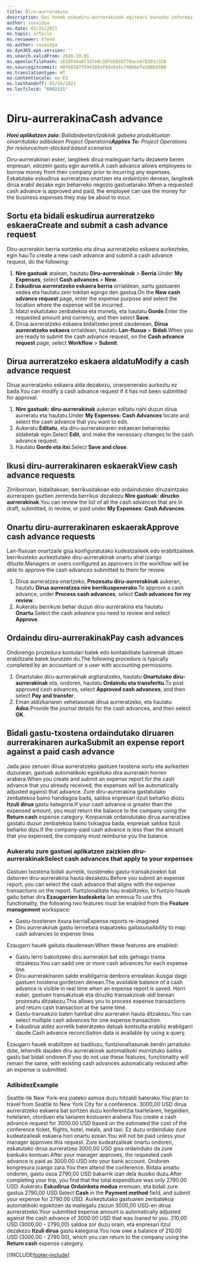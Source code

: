 ```yaml
---
title: Diru-aurrerakina
description: Gai honek eskudiru-aurrerakinak egiteari buruzko informazioa ematen du.
author: suvaidya
ms.date: 03/25/2021
ms.topic: article
ms.reviewer: kfend
ms.author: suvaidya
ms.dyn365.ops.version: ''
ms.search.validFrom: 2020-10-01
ms.openlocfilehash: c610fdda8f337e0c16fe5010770aca678201c328
ms.sourcegitcommit: 40f68387f594180af64a5e5c748b6efa188bd300
ms.translationtype: HT
ms.contentlocale: eu-ES
ms.lasthandoff: 05/10/2021
ms.locfileid: "6002131"
---
```

# <a name="cash-advance"></a><span data-ttu-id="402bf-103">Diru-aurrerakina</span><span class="sxs-lookup"><span data-stu-id="402bf-103">Cash advance</span></span>

<span data-ttu-id="402bf-104">_**Honi aplikatzen zaio:** Baliabideetan/Izakinik gabeko produktuetan oinarritutako adibideen Project Operations_</span><span class="sxs-lookup"><span data-stu-id="402bf-104">_**Applies To:** Project Operations for resource/non-stocked based scenarios_</span></span>

<span data-ttu-id="402bf-105">Diru-aurrerakinari esker, langileek dirua maileguan hartu dezakete beren enpresari, edozein gastu egin aurretik.</span><span class="sxs-lookup"><span data-stu-id="402bf-105">A cash advance allows employees to borrow money from their company prior to incurring any expenses.</span></span> <span data-ttu-id="402bf-106">Eskatutako eskudirua aurreratzea onartzen eta ordaintzen denean, langileak dirua erabil dezake egin beharreko negozio gastuetarako.</span><span class="sxs-lookup"><span data-stu-id="402bf-106">When a requested cash advance is approved and paid, the employee can use the money for the business expenses they may be about to incur.</span></span> 

## <a name="create-and-submit-a-cash-advance-request"></a><span data-ttu-id="402bf-107">Sortu eta bidali eskudirua aurreratzeko eskaera</span><span class="sxs-lookup"><span data-stu-id="402bf-107">Create and submit a cash advance request</span></span>
<span data-ttu-id="402bf-108">Diru-aurrerakin berria sortzeko eta dirua aurreratzeko eskaera aurkezteko, egin hau:</span><span class="sxs-lookup"><span data-stu-id="402bf-108">To create a new cash advance and submit a cash advance request, do the following:</span></span> 

1. <span data-ttu-id="402bf-109">**Nire gastuak** atalean, hautatu **Diru-aurrerakinak** > **Berria**.</span><span class="sxs-lookup"><span data-stu-id="402bf-109">Under **My Expenses**, select **Cash advances** > **New**.</span></span> 
2. <span data-ttu-id="402bf-110">**Eskudirua aurreratzeko eskaera berria** orrialdean, sartu gastuaren xedea eta hautatu zein tokitan egingo den gastua.</span><span class="sxs-lookup"><span data-stu-id="402bf-110">On the **New cash advance request** page, enter the expense purpose and select the location where the expense will be incurred.</span></span>
3. <span data-ttu-id="402bf-111">Idatzi eskatutako zenbatekoa eta moneta, eta hautatu **Gorde**.</span><span class="sxs-lookup"><span data-stu-id="402bf-111">Enter the requested amount and currency, and then select **Save**.</span></span> 
4. <span data-ttu-id="402bf-112">Dirua aurreratzeko eskaera bidaltzeko prest zaudenean, **Dirua aurreratzeko eskaera** orrialdean, hautatu **Lan-fluxua** > **Bidali**.</span><span class="sxs-lookup"><span data-stu-id="402bf-112">When you are ready to submit the cash advance request, on the **Cash advance request** page, select **Workflow** > **Submit**.</span></span>

## <a name="modify-a-cash-advance-request"></a><span data-ttu-id="402bf-113">Dirua aurreratzeko eskaera aldatu</span><span class="sxs-lookup"><span data-stu-id="402bf-113">Modify a cash advance request</span></span>

<span data-ttu-id="402bf-114">Dirua aurreratzeko eskaera alda dezakezu, onarpenerako aurkeztu ez bada.</span><span class="sxs-lookup"><span data-stu-id="402bf-114">You can modify a cash advance request if it has not been submitted for approval.</span></span>

1. <span data-ttu-id="402bf-115">**Nire gastuak: diru-aurrerakinak** aukeran editatu nahi duzun dirua aurreratu eta hautatu.</span><span class="sxs-lookup"><span data-stu-id="402bf-115">Under **My Expenses: Cash Advances** locate and select the cash advance that you want to edit.</span></span>
2. <span data-ttu-id="402bf-116">Aukeratu **Editatu**, eta diru-aurrerakinaren eskaeran beharrezko aldaketak egin.</span><span class="sxs-lookup"><span data-stu-id="402bf-116">Select **Edit**, and make the necessary changes to the cash advance request.</span></span> 
3. <span data-ttu-id="402bf-117">Hautatu **Gorde eta itxi**.</span><span class="sxs-lookup"><span data-stu-id="402bf-117">Select **Save and close**.</span></span>


## <a name="view-cash-advance-requests"></a><span data-ttu-id="402bf-118">Ikusi diru-aurrerakinaren eskaerak</span><span class="sxs-lookup"><span data-stu-id="402bf-118">View cash advance requests</span></span>
<span data-ttu-id="402bf-119">Zirriborroan, bidalitakoan, berrikusitakoan edo ordaindutako diruzaintzako aurrerapen guztien zerrenda berrikus dezakezu **Nire gastuak: diruzko aurrerakinak**.</span><span class="sxs-lookup"><span data-stu-id="402bf-119">You can review the list of all the cash advances that are in draft, submitted, in review, or paid under **My Expenses: Cash Advances**.</span></span> 

## <a name="approve-cash-advance-requests"></a><span data-ttu-id="402bf-120">Onartu diru-aurrerakinaren eskaerak</span><span class="sxs-lookup"><span data-stu-id="402bf-120">Approve cash advance requests</span></span>

<span data-ttu-id="402bf-121">Lan-fluxuan onartzaile gisa konfiguratutako kudeatzaileek edo erabiltzaileek berrikusteko aurkeztutako diru-aurrerakinak onartu ahal izango dituzte.</span><span class="sxs-lookup"><span data-stu-id="402bf-121">Managers or users configured as approvers in the workflow will be able to approve the cash advances submitted to them for review.</span></span> 

1. <span data-ttu-id="402bf-122">Dirua aurreratzea onartzeko, **Prozesatu diru-aurrerakinak** aukeran, hautatu **Dirua aurreratzea nire berrikuspenerako**.</span><span class="sxs-lookup"><span data-stu-id="402bf-122">To approve a cash advance, under **Process cash advances**, select **Cash advances for my review**.</span></span>
2. <span data-ttu-id="402bf-123">Aukeratu berrikusi behar duzun diru-aurrerakina eta hautatu **Onartu**.</span><span class="sxs-lookup"><span data-stu-id="402bf-123">Select the cash advance you need to review and select **Approve**.</span></span>  

## <a name="pay-cash-advances"></a><span data-ttu-id="402bf-124">Ordaindu diru-aurrerakinak</span><span class="sxs-lookup"><span data-stu-id="402bf-124">Pay cash advances</span></span> 
<span data-ttu-id="402bf-125">Ondorengo prozedura kontulari batek edo kontabilitate baimenak dituen erabiltzaile batek burutzen du.</span><span class="sxs-lookup"><span data-stu-id="402bf-125">The following procedure is typically completed by an accountant or a user with accounting permissions.</span></span>

1. <span data-ttu-id="402bf-126">Onartutako diru-aurrerakinak argitaratzeko, hautatu **Onartutako diru-aurrerakinak** eta, ondoren, hautatu **Ordaindu eta transferitu**.</span><span class="sxs-lookup"><span data-stu-id="402bf-126">To post approved cash advances, select **Approved cash advances**, and then select **Pay and transfer**.</span></span>  
2. <span data-ttu-id="402bf-127">Eman aldizkariaren xehetasunak dirua aurreratzeko, eta hautatu **Ados**.</span><span class="sxs-lookup"><span data-stu-id="402bf-127">Provide the journal details for the cash advances, and then select **OK**.</span></span> 

## <a name="submit-an-expense-report-against-a-paid-cash-advance"></a><span data-ttu-id="402bf-128">Bidali gastu-txostena ordaindutako diruaren aurrerakinaren aurka</span><span class="sxs-lookup"><span data-stu-id="402bf-128">Submit an expense report against a paid cash advance</span></span> 

<span data-ttu-id="402bf-129">Jada jaso zenuen dirua aurreratzeko gastuen txostena sortu eta aurkezten duzunean, gastuak automatikoki egokituko dira aurrerakin horren arabera.</span><span class="sxs-lookup"><span data-stu-id="402bf-129">When you create and submit an expense report for the cash advance that you already received, the expenses will be automatically adjusted against that advance.</span></span> <span data-ttu-id="402bf-130">Zure diru-aurrerakina gastatutako zenbatekoa baino handiagoa bada, saldoa enpresari itzuli beharko diozu **Itzuli dirua** gastu kategoria.</span><span class="sxs-lookup"><span data-stu-id="402bf-130">If your cash advance is greater than the expensed amount, you must return the balance to the company using the **Return cash** expense category.</span></span> <span data-ttu-id="402bf-131">Konpainiak ordaindutako dirua aurreratzea gastatu duzun zenbatekoa baino txikiagoa bada, enpresak saldoa itzuli beharko dizu.</span><span class="sxs-lookup"><span data-stu-id="402bf-131">If the company-paid cash advance is less than the amount that you expensed, the company must reimburse you the balance.</span></span> 

### <a name="select-cash-advances-that-apply-to-your-expenses"></a><span data-ttu-id="402bf-132">Aukeratu zure gastuei aplikatzen zaizkien diru-aurrerakinak</span><span class="sxs-lookup"><span data-stu-id="402bf-132">Select cash advances that apply to your expenses</span></span>
<span data-ttu-id="402bf-133">Gastuen txostena bidali aurretik, txosteneko gastu-transakzioekin bat datorren diru-aurrerakina hauta dezakezu.</span><span class="sxs-lookup"><span data-stu-id="402bf-133">Before you submit an expense report, you can select the cash advance that aligns with the expense transactions on the report.</span></span> <span data-ttu-id="402bf-134">Funtzionalitate hau erabiltzeko, bi funtzio hauek gaitu behar dira **Ezaugarrien kudeaketa** lan eremua:</span><span class="sxs-lookup"><span data-stu-id="402bf-134">To use this functionality, the following two features must be enabled from the **Feature management** workspace:</span></span>

  - <span data-ttu-id="402bf-135">Gastu-txostenen itxura berria</span><span class="sxs-lookup"><span data-stu-id="402bf-135">Expense reports re-imagined</span></span>
  - <span data-ttu-id="402bf-136">Diru aurrerakinak gastu lerroetara mapatzeko gaitasuna</span><span class="sxs-lookup"><span data-stu-id="402bf-136">Ability to map cash advances to expense lines</span></span>
 
 <span data-ttu-id="402bf-137">Ezaugarri hauek gaituta daudenean:</span><span class="sxs-lookup"><span data-stu-id="402bf-137">When these features are enabled:</span></span>
 
  - <span data-ttu-id="402bf-138">Gastu lerro bakoitzeko diru aurrerakin bat edo gehiago trama ditzakezu.</span><span class="sxs-lookup"><span data-stu-id="402bf-138">You can sadd one or more cash advances for each expense line.</span></span>
  - <span data-ttu-id="402bf-139">Diru-aurrerakinaren saldo erabilgarria denbora errealean ikusgai dago gastuen txostena gordetzen denean.</span><span class="sxs-lookup"><span data-stu-id="402bf-139">The available balance of a cash advance is visible in real time when an expense report is saved.</span></span> <span data-ttu-id="402bf-140">Horri esker, gastuen transakzioak eta diruzko transakzioak aldi berean prozesatu ditzakezu.</span><span class="sxs-lookup"><span data-stu-id="402bf-140">This allows you to process expense transactions and return cash transaction at the same time.</span></span>
  - <span data-ttu-id="402bf-141">Gastu-transakzio baten hainbat diru aurrerakin hauta ditzakezu.</span><span class="sxs-lookup"><span data-stu-id="402bf-141">You can select multiple cash advances for one expense transaction.</span></span>
  - <span data-ttu-id="402bf-142">Eskudirua aldez aurretik bateratzeko datuak kontsulta erabiliz erabilgarri daude.</span><span class="sxs-lookup"><span data-stu-id="402bf-142">Cash advance reconciliation data is available by using a query.</span></span> 
 
<span data-ttu-id="402bf-143">Ezaugarri hauek erabiltzen ez badituzu, funtzionaltasunak berdin jarraituko dute, lehendik dauden diru aurrerakinak automatikoki murriztuko baitira gastu bat bidali ondoren.</span><span class="sxs-lookup"><span data-stu-id="402bf-143">If you do not use these features, functionality will remain the same, with existing cash advances automatically reduced after an expense is submitted.</span></span>

### <a name="example"></a><span data-ttu-id="402bf-144">Adibidez</span><span class="sxs-lookup"><span data-stu-id="402bf-144">Example</span></span> 
<span data-ttu-id="402bf-145">Seattle-tik New York-era joateko asmoa duzu hitzaldi baterako.</span><span class="sxs-lookup"><span data-stu-id="402bf-145">You plan to travel from Seattle to New York City for a conference.</span></span> <span data-ttu-id="402bf-146">3000,00 USD dirua aurreratzeko eskaera bat sortzen duzu konferentzia txartelaren, hegaldien, hotelaren, otorduen eta taxiaren kostuaren arabera.</span><span class="sxs-lookup"><span data-stu-id="402bf-146">You create a cash advance request for 3000.00 USD based on the estimated the cost of the conference ticket, flights, hotel, meals, and taxi.</span></span> <span data-ttu-id="402bf-147">Ez duzu ordainduko zure kudeatzaileak eskaera hori onartu ezean.</span><span class="sxs-lookup"><span data-stu-id="402bf-147">You will not be paid unless your manager approves this request.</span></span> <span data-ttu-id="402bf-148">Zure kudeatzaileak onartu ondoren, eskatutako dirua aurreratzea 3000,00 USD gisa ordainduko da zure bankuko kontuan.</span><span class="sxs-lookup"><span data-stu-id="402bf-148">After your manager approves, the requested cash advance is paid as 3000.00 USD into your bank account.</span></span> <span data-ttu-id="402bf-149">Ondoren kongresura joango zara.</span><span class="sxs-lookup"><span data-stu-id="402bf-149">You then attend the conference.</span></span> <span data-ttu-id="402bf-150">Bidaia amaitu ondoren, gastu osoa 2790,00 USD bakarrik izan dela ikusiko duzu.</span><span class="sxs-lookup"><span data-stu-id="402bf-150">After completing your trip, you find that the total expenditure was only 2790.00 USD.</span></span> <span data-ttu-id="402bf-151">Aukeratu **Eskudirua** **Ordainketa modua** eremuan, eta bidali zure gastua 2790,00 USD.</span><span class="sxs-lookup"><span data-stu-id="402bf-151">Select **Cash** in the **Payment method** field, and submit your expense for 2790.00 USD.</span></span> <span data-ttu-id="402bf-152">Aurkeztutako gastuaren zenbatekoa automatikoki egokitzen da mailegatu zaizun 3000,00 USD-en dirua aurreratzeko.</span><span class="sxs-lookup"><span data-stu-id="402bf-152">Your submitted expense amount is automatically adjusted against the cash advance of 3000.00 USD that was loaned to you.</span></span> <span data-ttu-id="402bf-153">210,00 USD (3000,00 - 2790,00) saldoa zor duzu orain, eta enpresari itzul dezakezu **Itzuli dirua** gastu kategoria.</span><span class="sxs-lookup"><span data-stu-id="402bf-153">You now owe a balance of 210.00 USD (3000.00 - 2790.00), which you can return to the company using the **Return cash** expense category.</span></span>



[!INCLUDE[footer-include](../includes/footer-banner.md)]
